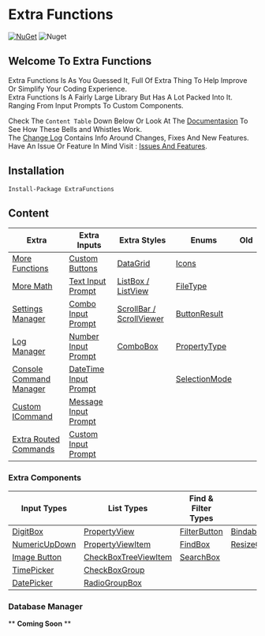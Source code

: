 # Extra Functions

[![NuGet](https://img.shields.io/nuget/v/ExtraFunctions.svg)](https://www.nuget.org/packages/ExtraFunctions/) ![Nuget](https://img.shields.io/nuget/dt/ExtraFunctions)

## Welcome To Extra Functions
Extra Functions Is As You Guessed It, Full Of Extra Thing To Help Improve Or Simplify Your Coding Experience.
<br/>
Extra Functions Is A Fairly Large Library But Has A Lot Packed Into It. Ranging From Input Prompts To Custom Components.
<br/>

Check The `Content Table` Down Below Or Look At The [Documentasion](https://github.com/Tekknow1580/Extra-Functions/wiki) To See How These Bells and Whistles Work.
<br/>
The [Change Log](https://github.com/Tekknow1580/Extra-Functions/blob/main/ChangeLog.md) Contains Info Around Changes, Fixes And New Features.
<br/>
Have An Issue Or Feature In Mind Visit : [Issues And Features](https://github.com/Tekknow1580/Extra-Functions/issues).

## Installation
```
Install-Package ExtraFunctions
```

## Content
| Extra																							| Extra Inputs																									| Extra Styles																							| Enums																							| Old			|
| ------------																					| ------------																									| ------------																							| ------------																					| ------------	|
| [More Functions](https://github.com/Tekknow1580/Extra-Functions/wiki/Extras#exfun)			| [Custom Buttons](https://github.com/Tekknow1580/Extra-Functions/wiki/ExInputs#basic-buttons)					| [DataGrid](https://github.com/Tekknow1580/Extra-Functions/wiki/ExStyles#wpf-datagrid)					| [Icons](https://github.com/Tekknow1580/Extra-Functions/wiki/ExEnums#icons)					|				|
| [More Math](https://github.com/Tekknow1580/Extra-Functions/wiki/Extras#exmath)				| [Text Input Prompt](https://github.com/Tekknow1580/Extra-Functions/wiki/ExInputs#text-input-prompt)			| [ListBox / ListView](https://github.com/Tekknow1580/Extra-Functions/wiki/ExStyles#wpf-listbox)		| [FileType](https://github.com/Tekknow1580/Extra-Functions/wiki/ExComponents#filetype)			|				|
| [Settings Manager](https://github.com/Tekknow1580/Extra-Functions/wiki/Extras#exsettings)		| [Combo Input Prompt](https://github.com/Tekknow1580/Extra-Functions/wiki/ExInputs#combo-input-prompt)			| [ScrollBar / ScrollViewer](https://github.com/Tekknow1580/Extra-Functions/wiki/ExStyles#wpf-scrollbar)| [ButtonResult](https://github.com/Tekknow1580/Extra-Functions/wiki/ExComponents#buttonresult)	|				|
| [Log Manager](https://github.com/Tekknow1580/Extra-Functions/wiki/Extras#exlog)				| [Number Input Prompt](https://github.com/Tekknow1580/Extra-Functions/wiki/ExInputs#number-input-prompt)		| [ComboBox](https://github.com/Tekknow1580/Extra-Functions/wiki/ExStyles#wpf-combobox)					| [PropertyType](https://github.com/Tekknow1580/Extra-Functions/wiki/ExEnums#propertytype)		|				|
| [Console Command Manager](https://github.com/Tekknow1580/Extra-Functions/wiki/Extras#excmd)	| [DateTime Input Prompt](https://github.com/Tekknow1580/Extra-Functions/wiki/ExInputs#datetime-input-prompt)	|																										| [SelectionMode](https://github.com/Tekknow1580/Extra-Functions/wiki/ExEnums#selectiontype)	|				|
| [Custom ICommand](https://github.com/Tekknow1580/Extra-Functions/wiki/Extras#exicom)			| [Message Input Prompt](https://github.com/Tekknow1580/Extra-Functions/wiki/ExInputs#message-input-prompt)		|																										| 																								|				|
| [Extra Routed Commands](https://github.com/Tekknow1580/Extra-Functions/wiki/Extras#excom)		| [Custom Input Prompt](https://github.com/Tekknow1580/Extra-Functions/wiki/ExInputs-Custom)					|																										| 																								|				|

### Extra Components
| Input Types																						| List Types																									| Find & Filter Types																			| Other Types																												|
| ------------																						| ------------																									| ------------																					| ------------																												|
| [DigitBox](https://github.com/Tekknow1580/Extra-Functions/wiki/ExComponents#digitbox)				| [PropertyView](https://github.com/Tekknow1580/Extra-Functions/wiki/ExComponents#propertyview)					| [FilterButton](https://github.com/Tekknow1580/Extra-Functions/wiki/ExComponents#filterbutton)	| [BindableToolStripMenuItem](https://github.com/Tekknow1580/Extra-Functions/wiki/ExComponents#bindabletoolstripmenuitem)	|
| [NumericUpDown](https://github.com/Tekknow1580/Extra-Functions/wiki/ExComponents#numericupdown)	| [PropertyViewItem](https://github.com/Tekknow1580/Extra-Functions/wiki/ExComponents#propertyviewitem)			| [FindBox](https://github.com/Tekknow1580/Extra-Functions/wiki/ExComponents#findbox)			| [ResizeGrip](https://github.com/Tekknow1580/Extra-Functions/wiki/ExComponents#resizegrip)									|
| [Image Button](https://github.com/Tekknow1580/Extra-Functions/wiki/ExComponents#imagebutton)		| [CheckBoxTreeViewItem](https://github.com/Tekknow1580/Extra-Functions/wiki/ExComponents#checkboxtreeviewitem)	| [SearchBox](https://github.com/Tekknow1580/Extra-Functions/wiki/ExComponents#searchbox)		|																															|
| [TimePicker](https://github.com/Tekknow1580/Extra-Functions/wiki/ExComponents#timepicker)			| [CheckBoxGroup](https://github.com/Tekknow1580/Extra-Functions/wiki/ExComponents#checkboxgroup)				|																								|																															|
| [DatePicker](https://github.com/Tekknow1580/Extra-Functions/wiki/ExComponents#datepicker)			| [RadioGroupBox](https://github.com/Tekknow1580/Extra-Functions/wiki/ExComponents#radiogroupbox)				|																								|																															|

### Database Manager
** **Coming Soon** **